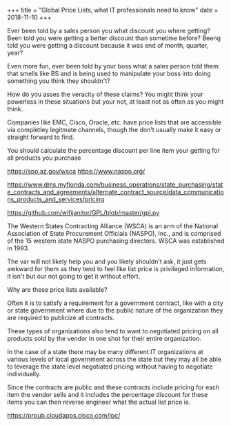 +++
title = "Global Price Lists, what IT professionals need to know"
date = 2018-11-10
+++

Ever been told by a sales person you what discount you where getting? Been told you were getting a better discount than sometime before? Beeng told you were getting a discount because it was end of month, quarter, year? 

Even more fun, ever been told by your boss what a sales person told them that smells like BS and is being used to manipulate your boss into doing something you think they shouldn't?

How do you asses the veracity of these claims? You might think your powerless in these situations but your not, at least not as often as you might think.

Companies like EMC, Cisco, Oracle, etc. have price lists that are accessible via completley legitmate channels, though the don't usually make it easy or straight forward to find.



You should calculate the percentage discount per line item your getting for all products you purchase


https://spo.az.gov/wsca
https://www.naspo.org/

https://www.dms.myflorida.com/business_operations/state_purchasing/state_contracts_and_agreements/alternate_contract_source/data_communications_products_and_services/pricing


https://github.com/wifijanitor/GPL/blob/master/gpl.py


The Western States Contracting Alliance (WSCA) is an arm of the National Association of State Procurement Officials (NASPO), Inc., and is comprised of the 15 western state NASPO purchasing directors.  WSCA was established in 1993.


The var will not likely help you and you likely shouldn't ask, it just gets awkward for them as they tend to feel like list price is privileged information, it isn't but our not going to get it without effort.

Why are these price lists available?

Often it is to satisfy a requirement for a government contract, like with a city or state government where due to the public nature of the organization they are required to publicize all contracts.

These types of organizations also tend to want to negotiated pricing on all products sold by the vendor in one shot for their entire organization.

In the case of a state there may be many different IT organizations at various levels of local government across the state but they may all be able to leverage the state level negotiated pricing without having to negotiate individually.

Since the contracts are public and these contracts include pricing for each item the vendor sells and it includes the percentage discount for these items you can then reverse engineer what the actual list price is.

https://prpub.cloudapps.cisco.com/lpc/
